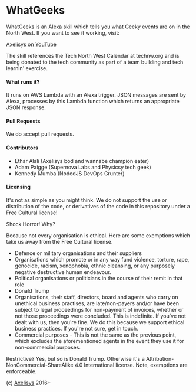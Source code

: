 # WhatGeeks

WhatGeeks is an Alexa skill which tells you what Geeky events are on in the North West. If you want to see it working, visit:

[Axelisys on YouTube](https://www.youtube.com/watch?v=UQn0aUOU-mY)

The skill references the Tech North West Calendar at technw.org and is being donated to the tech community as part of a team building and tech learnin' exercise. 

#### What runs it? 
It runs on AWS Lambda with an Alexa trigger. JSON messages are sent by Alexa, processes by this Lambda function which returns an appropriate JSON response. 

#### Pull Requests
We do accept pull requests. 

#### Contributors
* Ethar Alali (Axelisys bod and wannabe champion eater)
* Adam Paigge (Supernova Labs and Physicsy tech geek)
* Kennedy Mumba (NodedJS DevOps Grunter)

#### Licensing
It's not as simple as you might think. We do not support the use or distribution of the code, or derivatives of the code in this repository under a Free Cultural license!

Shock Horror! Why? 

Because not every organisation is ethical. Here are some exemptions which take us away from the Free Cultural license.

* Defence or military organisations and their suppliers
* Organisations which promote or in any way fund violence, torture, rape, genocide, racism, xenophobia, ethnic cleansing, or any purposely negative destructive human endeavour. 
* Political organisations or politicians in the course of their remit in that role
* Donald Trump
* Organisations, their staff, directors, board and agents who carry on unethical business practises, are late/non-payers and/or have been subject to legal proceedings for non-payment of invoices, whether or not those proceedings were concluded. This is indefinite. If you've not dealt with us, then you're fine. We do this because we support ethical business practices. If you're not sure, get in touch. 
* Commercial purposes - This is not the same as the previous point, which excludes the aforementioned agents in the event they use it for non-commercial purposes. 

Restrictive? Yes, but so is Donald Trump. Otherwise it's a Attribution-NonCommercial-ShareAlike 4.0 International license. Note, exemptions are enforceable.

(c) [Axelisys](http://www.axelisys.co.uk) 2016+
